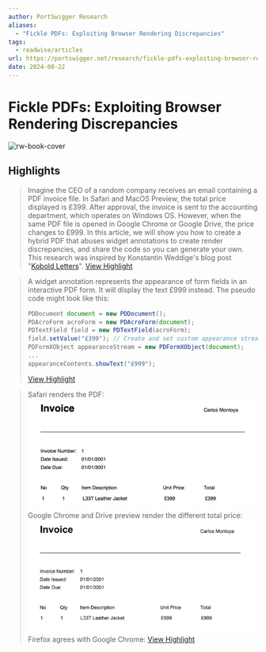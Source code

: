 ```yaml
---
author: PortSwigger Research
aliases:
  - "Fickle PDFs: Exploiting Browser Rendering Discrepancies"
tags:
  - readwise/articles
url: https://portswigger.net/research/fickle-pdfs-exploiting-browser-rendering-discrepancies
date: 2024-08-22
---
```

# Fickle PDFs: Exploiting Browser Rendering Discrepancies

![rw-book-cover](https://portswigger.net/cms/images/38/2c/a55c-twittercard-twitter-card.png)

## Highlights


> Imagine the CEO of a random company receives an email containing a PDF invoice file. In Safari and MacOS Preview, the total price displayed is £399. After approval, the invoice is sent to the accounting department, which operates on Windows OS. However, when the same PDF file is opened in Google Chrome or Google Drive, the price changes to £999.
>  In this article, we will show you how to create a hybrid PDF that abuses widget annotations to create render discrepancies, and share the code so you can generate your own.
>  This research was inspired by Konstantin Weddige's blog post "[Kobold Letters](https://lutrasecurity.com/en/articles/kobold-letters/)".
> [View Highlight](https://read.readwise.io/read/01j5x2xdxgs9pkapcqf43yfcwr)



> A widget annotation represents the appearance of form fields in an interactive PDF form. It will display the text £999 instead. The pseudo code might look like this:
> ```js
> PDDocument document = new PDDocument(); 
> PDAcroForm acroForm = new PDAcroForm(document); 
> PDTextField field = new PDTextField(acroForm); 
> field.setValue("£399"); // Create and set custom appearance stream 
> PDFormXObject appearanceStream = new PDFormXObject(document); 
> ... 
> appearanceContents.showText("£999");
> ```
> [View Highlight](https://read.readwise.io/read/01j5x2y9a5ds290g4hstczs8xb)



> Safari renders the PDF:
>  ![](attachments/PortSwigger%20Research%20-%20Fickle%20PDFs%20Exploiting%20Browser%20Rendering%20Discrepancies%20-%201.png)
>  Google Chrome and Drive preview render the different total price:
>  ![](attachments/PortSwigger%20Research%20-%20Fickle%20PDFs%20Exploiting%20Browser%20Rendering%20Discrepancies%20-%202.png)
>  Firefox agrees with Google Chrome:
> [View Highlight](https://read.readwise.io/read/01j5x2yg24k44sjcty5tmqezfb)


